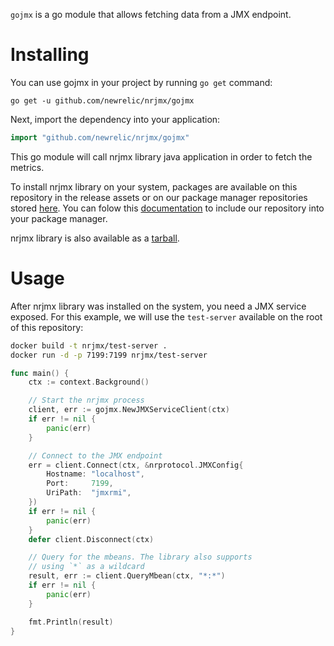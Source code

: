 
`gojmx` is a go module that allows fetching data from a JMX
endpoint.

# Installing
You can use gojmx in your project by running `go get` command:

    go get -u github.com/newrelic/nrjmx/gojmx

Next, import the dependency into your application:

```go
import "github.com/newrelic/nrjmx/gojmx"
```

This go module will call nrjmx library java application in order to fetch the metrics.

To install nrjmx library on your system, packages are available on this repository
in the release assets or on our package manager repositories stored [here](https://download.newrelic.com/infrastructure_agent/). You can folow this [documentation](https://docs.newrelic.com/docs/infrastructure/install-infrastructure-agent/linux-installation/install-infrastructure-monitoring-agent-linux/#ubuntu-repository) to include our repository into your package manager.

nrjmx library is also available as a [tarball](https://download.newrelic.com/infrastructure_agent/binaries/linux/noarch/).

# Usage
After nrjmx library was installed on the system, you need a
JMX service exposed. For this example, we will use the `test-server` available on the root of this repository:

```bash
docker build -t nrjmx/test-server .
docker run -d -p 7199:7199 nrjmx/test-server
```

```go
func main() {
	ctx := context.Background()

    // Start the nrjmx process
	client, err := gojmx.NewJMXServiceClient(ctx)
	if err != nil {
		panic(err)
	}

    // Connect to the JMX endpoint
	err = client.Connect(ctx, &nrprotocol.JMXConfig{
		Hostname: "localhost",
		Port:     7199,
		UriPath:  "jmxrmi",
	})
	if err != nil {
		panic(err)
	}
	defer client.Disconnect(ctx)

    // Query for the mbeans. The library also supports
    // using `*` as a wildcard
	result, err := client.QueryMbean(ctx, "*:*")
	if err != nil {
		panic(err)
	}

	fmt.Println(result)
}
```